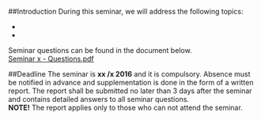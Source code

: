 ##Introduction
During this seminar, we will address the following topics:

* 
* 

Seminar questions can be found in the document below. <br />
[Seminar x - Questions.pdf](https://github.com/1DV020/Seminar/raw/master/Seminar%20x/Seminar_x.pdf)

##Deadline
The seminar is **xx /x 2016** and it is compulsory.
Absence must be notified in advance and supplementation is done in the form of a written report. The report shall be submitted no later than 3 days after the seminar and contains detailed answers to all seminar questions. <br />
**NOTE!** The report applies only to those who can not attend the seminar.
